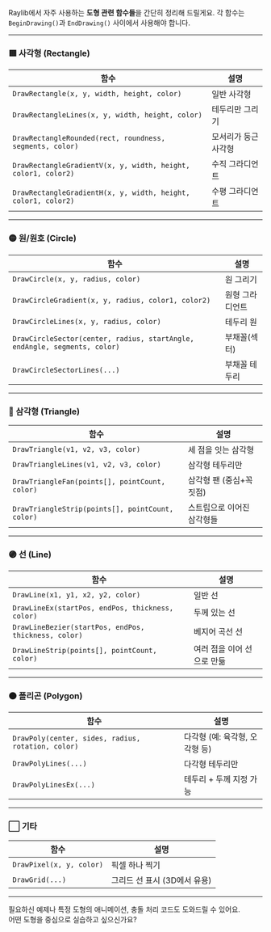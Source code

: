 Raylib에서 자주 사용하는 **도형 관련 함수들**을 간단히 정리해 드릴게요. 각 함수는 `BeginDrawing()`과 `EndDrawing()` 사이에서 사용해야 합니다.

---

### 🟥 사각형 (Rectangle)
| 함수 | 설명 |
|------|------|
| `DrawRectangle(x, y, width, height, color)` | 일반 사각형 |
| `DrawRectangleLines(x, y, width, height, color)` | 테두리만 그리기 |
| `DrawRectangleRounded(rect, roundness, segments, color)` | 모서리가 둥근 사각형 |
| `DrawRectangleGradientV(x, y, width, height, color1, color2)` | 수직 그라디언트 |
| `DrawRectangleGradientH(x, y, width, height, color1, color2)` | 수평 그라디언트 |

---

### 🟡 원/원호 (Circle)
| 함수 | 설명 |
|------|------|
| `DrawCircle(x, y, radius, color)` | 원 그리기 |
| `DrawCircleGradient(x, y, radius, color1, color2)` | 원형 그라디언트 |
| `DrawCircleLines(x, y, radius, color)` | 테두리 원 |
| `DrawCircleSector(center, radius, startAngle, endAngle, segments, color)` | 부채꼴(섹터) |
| `DrawCircleSectorLines(...)` | 부채꼴 테두리 |

---

### 🔺 삼각형 (Triangle)
| 함수 | 설명 |
|------|------|
| `DrawTriangle(v1, v2, v3, color)` | 세 점을 잇는 삼각형 |
| `DrawTriangleLines(v1, v2, v3, color)` | 삼각형 테두리만 |
| `DrawTriangleFan(points[], pointCount, color)` | 삼각형 팬 (중심+꼭짓점) |
| `DrawTriangleStrip(points[], pointCount, color)` | 스트립으로 이어진 삼각형들 |

---

### 🟣 선 (Line)
| 함수 | 설명 |
|------|------|
| `DrawLine(x1, y1, x2, y2, color)` | 일반 선 |
| `DrawLineEx(startPos, endPos, thickness, color)` | 두께 있는 선 |
| `DrawLineBezier(startPos, endPos, thickness, color)` | 베지어 곡선 선 |
| `DrawLineStrip(points[], pointCount, color)` | 여러 점을 이어 선으로 만듦 |

---

### 🟠 폴리곤 (Polygon)
| 함수 | 설명 |
|------|------|
| `DrawPoly(center, sides, radius, rotation, color)` | 다각형 (예: 육각형, 오각형 등) |
| `DrawPolyLines(...)` | 다각형 테두리만 |
| `DrawPolyLinesEx(...)` | 테두리 + 두께 지정 가능 |

---

### ⬜ 기타
| 함수 | 설명 |
|------|------|
| `DrawPixel(x, y, color)` | 픽셀 하나 찍기 |
| `DrawGrid(...)` | 그리드 선 표시 (3D에서 유용) |

---

필요하신 예제나 특정 도형의 애니메이션, 충돌 처리 코드도 도와드릴 수 있어요.  
어떤 도형을 중심으로 실습하고 싶으신가요?
